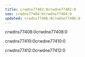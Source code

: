 ```yaml
---
title: crwdns77402:0crwdne77402:0
seo: crwdns77404:0crwdne77404:0
updated: crwdns77406:0crwdne77406:0
---
```


crwdns77408:0crwdne77408:0

crwdns77410:0crwdne77410:0

crwdns77412:0crwdne77412:0
